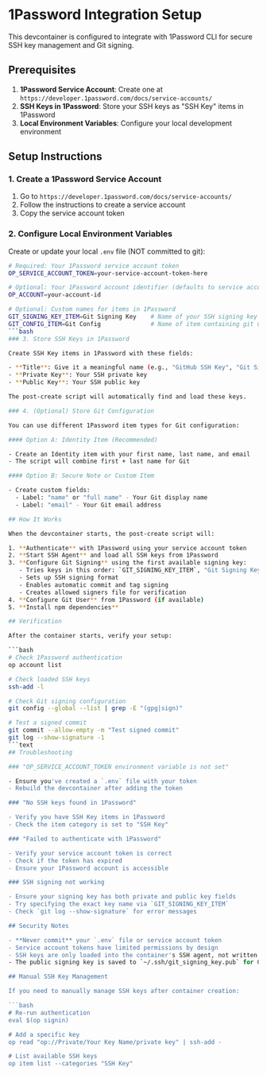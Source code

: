 # 1Password Integration Setup

This devcontainer is configured to integrate with 1Password CLI for secure SSH key management and Git signing.

## Prerequisites

1. **1Password Service Account**: Create one at `https://developer.1password.com/docs/service-accounts/`
2. **SSH Keys in 1Password**: Store your SSH keys as "SSH Key" items in 1Password
3. **Local Environment Variables**: Configure your local development environment

## Setup Instructions

### 1. Create a 1Password Service Account

1. Go to `https://developer.1password.com/docs/service-accounts/`
2. Follow the instructions to create a service account
3. Copy the service account token

### 2. Configure Local Environment Variables

Create or update your local `.env` file (NOT committed to git):

```bash
# Required: Your 1Password service account token
OP_SERVICE_ACCOUNT_TOKEN=your-service-account-token-here

# Optional: Your 1Password account identifier (defaults to service account's account)
OP_ACCOUNT=your-account-id

# Optional: Custom names for items in 1Password
GIT_SIGNING_KEY_ITEM=Git Signing Key    # Name of your SSH signing key in 1Password
GIT_CONFIG_ITEM=Git Config              # Name of item containing git user info
```bash
### 3. Store SSH Keys in 1Password

Create SSH Key items in 1Password with these fields:

- **Title**: Give it a meaningful name (e.g., "GitHub SSH Key", "Git Signing Key")
- **Private Key**: Your SSH private key
- **Public Key**: Your SSH public key

The post-create script will automatically find and load these keys.

### 4. (Optional) Store Git Configuration

You can use different 1Password item types for Git configuration:

#### Option A: Identity Item (Recommended)

- Create an Identity item with your first name, last name, and email
- The script will combine first + last name for Git

#### Option B: Secure Note or Custom Item

- Create custom fields:
  - Label: "name" or "full name" - Your Git display name
  - Label: "email" - Your Git email address

## How It Works

When the devcontainer starts, the post-create script will:

1. **Authenticate** with 1Password using your service account token
2. **Start SSH Agent** and load all SSH keys from 1Password
3. **Configure Git Signing** using the first available signing key:
   - Tries keys in this order: `GIT_SIGNING_KEY_ITEM`, "Git Signing Key", "GitHub SSH Key", "Git SSH Key", "SSH Signing Key"
   - Sets up SSH signing format
   - Enables automatic commit and tag signing
   - Creates allowed signers file for verification
4. **Configure Git User** from 1Password (if available)
5. **Install npm dependencies**

## Verification

After the container starts, verify your setup:

```bash
# Check 1Password authentication
op account list

# Check loaded SSH keys
ssh-add -l

# Check Git signing configuration
git config --global --list | grep -E "(gpg|sign)"

# Test a signed commit
git commit --allow-empty -m "Test signed commit"
git log --show-signature -1
```text
## Troubleshooting

### "OP_SERVICE_ACCOUNT_TOKEN environment variable is not set"

- Ensure you've created a `.env` file with your token
- Rebuild the devcontainer after adding the token

### "No SSH keys found in 1Password"

- Verify you have SSH Key items in 1Password
- Check the item category is set to "SSH Key"

### "Failed to authenticate with 1Password"

- Verify your service account token is correct
- Check if the token has expired
- Ensure your 1Password account is accessible

### SSH signing not working

- Ensure your signing key has both private and public key fields
- Try specifying the exact key name via `GIT_SIGNING_KEY_ITEM`
- Check `git log --show-signature` for error messages

## Security Notes

- **Never commit** your `.env` file or service account token
- Service account tokens have limited permissions by design
- SSH keys are only loaded into the container's SSH agent, not written to disk
- The public signing key is saved to `~/.ssh/git_signing_key.pub` for Git's use

## Manual SSH Key Management

If you need to manually manage SSH keys after container creation:

```bash
# Re-run authentication
eval $(op signin)

# Add a specific key
op read "op://Private/Your Key Name/private key" | ssh-add -

# List available SSH keys
op item list --categories "SSH Key"
```
